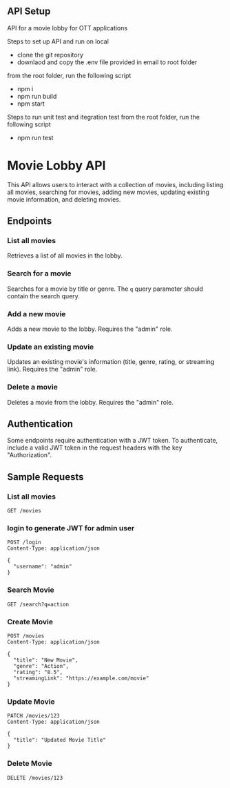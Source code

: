 ## API Setup
  API for a movie lobby for OTT applications

Steps to set up API and run on local
- clone the git repository
- downlaod and copy the .env file provided in email to root folder

from the root folder, run the following script
- npm i
- npm run build
- npm start

Steps to run unit test and itegration test
from the root folder, run the following script
- npm run test

# Movie Lobby API

This API allows users to interact with a collection of movies, including listing all movies, searching for movies, adding new movies, updating existing movie information, and deleting movies.

## Endpoints

### List all movies
Retrieves a list of all movies in the lobby.

### Search for a movie
Searches for a movie by title or genre. The `q` query parameter should contain the search query.

### Add a new movie
Adds a new movie to the lobby. Requires the "admin" role.

### Update an existing movie
Updates an existing movie's information (title, genre, rating, or streaming link). Requires the "admin" role.

### Delete a movie
Deletes a movie from the lobby. Requires the "admin" role.

## Authentication
Some endpoints require authentication with a JWT token. To authenticate, include a valid JWT token in the request headers with the key "Authorization".

## Sample Requests

### List all movies
```http
GET /movies
```
### login to generate JWT for admin user
```http
POST /login
Content-Type: application/json

{
  "username": "admin"
}
```

### Search Movie
```http
GET /search?q=action
```

### Create Movie
```http
POST /movies
Content-Type: application/json

{
  "title": "New Movie",
  "genre": "Action",
  "rating": "8.5",
  "streamingLink": "https://example.com/movie"
}
```

### Update Movie
```http
PATCH /movies/123
Content-Type: application/json

{
  "title": "Updated Movie Title"
}
```
### Delete Movie
```http
DELETE /movies/123
```










